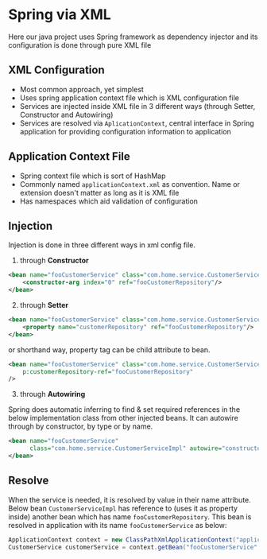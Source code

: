 # Spring via XML
Here our java project uses Spring framework as dependency injector and its configuration is done through pure XML file

## XML Configuration
- Most common approach, yet simplest
- Uses spring application context file which is XML configuration file
- Services are injected inside XML file in 3 different ways (through Setter, Constructor and Autowiring)
- Services are resolved via ``AplicationContext``, central interface in Spring application for providing configuration information to application


## Application Context File
- Spring context file which is sort of HashMap
- Commonly named ``applicationContext.xml`` as convention. Name or extension doesn't matter as long as it is XML file
- Has namespaces which aid validation of configuration

## Injection
Injection is done in three different ways in xml config file. 
1. through **Constructor**

```xml
<bean name="fooCustomerService" class="com.home.service.CustomerServiceImpl">
    <constructor-arg index="0" ref="fooCustomerRepository"/>
</bean>
```

2. through **Setter**
```xml
<bean name="fooCustomerService" class="com.home.service.CustomerServiceImpl">
    <property name="customerRepository" ref="fooCustomerRepository"/>
</bean>
```

or shorthand way, property tag can be child attribute to bean.

```xml
<bean name="fooCustomerService" class="com.home.service.CustomerServiceImpl"
    p:customerRepository-ref="fooCustomerRepository"
/>
```

3. through **Autowiring**

Spring does automatic inferring to find & set required references in the below implementation class from other injected beans. It can autowire through by constructor, by type or by name.

```xml
<bean name="fooCustomerService"
      class="com.home.service.CustomerServiceImpl" autowire="constructor">
</bean>
```

## Resolve
When the service is needed, it is resolved by value in their name attribute.
Below bean ```CustomerServiceImpl``` has reference to (uses it as property inside) another bean which has name ```fooCustomerRepository```.
This bean is resolved in application with its name ```fooCustomerService``` as below: 
```java
ApplicationContext context = new ClassPathXmlApplicationContext("applicationContext.xml");
CustomerService customerService = context.getBean("fooCustomerService", CustomerService.class);
```
